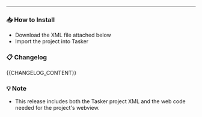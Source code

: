 ---
### 📥 How to Install
- Download the XML file attached below
- Import the project into Tasker

### 📋 Changelog
{{CHANGELOG_CONTENT}}

### 💡 Note
- This release includes both the Tasker project XML and the web code needed for the project's webview.
